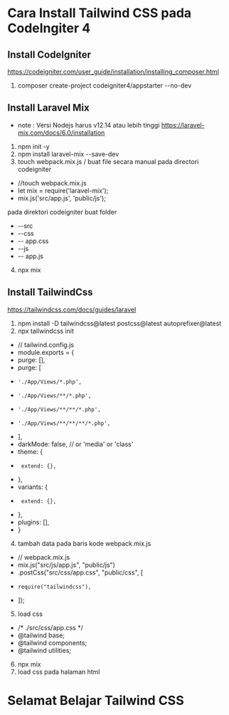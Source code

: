 # Cara Install Tailwind CSS pada CodeIngiter 4
## Install CodeIgniter
https://codeigniter.com/user_guide/installation/installing_composer.html
1. composer create-project codeigniter4/appstarter --no-dev 
## Install Laravel Mix
* note : Versi Nodejs harus v12.14 atau lebih tinggi
https://laravel-mix.com/docs/6.0/installation 
1. npm init -y  
2. npm install laravel-mix --save-dev 
3. touch webpack.mix.js / buat file secara manual pada directori codeigniter
* //touch webpack.mix.js
* let mix = require('laravel-mix');
* mix.js('src/app.js', 'public/js');

pada direktori codeigniter buat folder 

* --src
*  --css
*    -- app.css
*  --js
*    -- app.js
4. npx mix
## Install TailwindCss
https://tailwindcss.com/docs/guides/laravel
1. npm install -D tailwindcss@latest postcss@latest autoprefixer@latest
2. npx tailwindcss init
* // tailwind.config.js
*  module.exports = {
*   purge: [],
*   purge: [
*     './App/Views/*.php',
*     './App/Views/**/*.php',
*     './App/Views/**/**/*.php',
*     './App/Views/**/**/**/*.php',
*   ],
*    darkMode: false, // or 'media' or 'class'
*    theme: {
*      extend: {},
*    },
*    variants: {
*      extend: {},
*    },
*    plugins: [],
*  }
  
4. tambah data pada baris kode webpack.mix.js
* // webpack.mix.js
*  mix.js("src/js/app.js", "public/js")
*    .postCss("src/css/app.css", "public/css", [
*     require("tailwindcss"),
*    ]);
    
5. load css 
* /* ./src/css/app.css */
* @tailwind base;
* @tailwind components;
* @tailwind utilities; 

6. npx mix
7. load css pada halaman html 
<!doctype html>
  <head>
    <!-- ... --->
   <meta charset="UTF-8" />
   <meta name="viewport" content="width=device-width, initial-scale=1.0" />
   <link href="/css/app.css" rel="stylesheet">
  </head>
  <body>
    <div class="min-h-screen bg-gray-100 flax justify-center items-center">
      <h1 clss="text-4x1 font-medium"> Selamat Belajar Tailwind CSS </h1>
    </div>
  </body>
  <!-- ... --->
